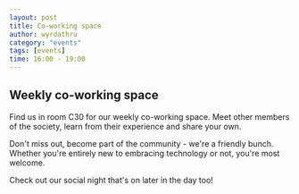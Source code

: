 ```yaml
---
layout: post
title: Co-working space
author: wyrdathru
category: "events"
tags: [events]
time: 16:00 - 19:00
---
```

## Weekly co-working space
Find us in room C30 for our weekly co-working space. Meet other members of the society, learn from their experience and share your own. 

Don't miss out, become part of the community - we're a friendly bunch. Whether you're entirely new to embracing technology or not, you're most welcome.

Check out our social night that's on later in the day too!